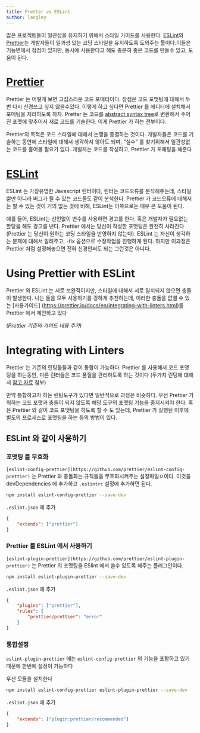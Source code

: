 ```yaml
---
title: Pretter vs ESLint
author: langley
---
```


많은 프로젝트들이 일관성을 유지하기 위해서 스타일 가이드를 사용한다. [ESLint]와 [Prettier]는 개발자들이 일과성 있는 코딩 스타일을 유지하도록 도와주는 툴이다.이들은 기능면에서 접점이 있지만, 동시에 사용한다고 해도 충분히 좋은 코드를 만들수 있고, 도움이 된다. 

# [Prettier]

Prettier 는 어떻게 보면 고집스러운 코드 포매터이다. 장점은 코드 포맷팅에 대해서 두번 다시 신경쓰고 싶지 않을수있다. 이렇게 하고 싶다면 Prettier 를 에디터에 설치해서 포매팅을 처리하도록 하자. Pretter 는 코드를 [abstract syntax tree](https://ko.wikipedia.org/wiki/%EC%B6%94%EC%83%81_%EA%B5%AC%EB%AC%B8_%ED%8A%B8%EB%A6%AC)로 변환해서 주어진 포맷에 맞추어서 새로 코드를 기술한다. 이게 Prettier 가 하는 전부이다.

Prettier의 목적은 코드 스타일에 대해서 논쟁을 종결하는 것이다. 개발자들은 코드를 기술하는 동안에 스타일에 대해서 생각하지 않아도 되며, "실수" 를 찾기위해서 일관성없는 코드를 훑어볼 필요가 없다. 개발자는 코드를 작성하고, Prettier 가 포매팅을 해준다

# [ESLint]

ESLint 는 가장유명한 Javascript 린터이다, 린터는 코드오류를 분석해주는데, 스타일뿐만 아니라 버그가 될 수 있는 코드들도 같이 분석한다. Prettier 가 코드오류에 대해서는 할 수 있는 것이 거의 없는 것에 비해, ESLint는 이쪽으로는 매우 큰 도움이 된다.

예를 들어, ESLint는 선언없이 변수를 사용하면 경고를 한다. 혹은 개발자가 필요없는 할당을 해도 경고를 낸다. Prettier 에서는 당신이 작성한 포맷팅은 완전히 사라진다(Prettier 는 당신이 원하는 코딩 스타일을 반영하지 않는다). ESLint 는 자신이 생각하는 문제에 대해서 알려주고, -fix 옵션으로 수정작업을 진행하게 된다. 하지만 이과정은 Prettier 처럼 설정해놓으면 전혀 신경안써도 되는 그런것은 아니다.

# Using Prettier with ESLint

Prettier 와 ESLint 는 서로 보완적이지만, 스타일에 대해서 서로 일치되지 않으면 충돌이 발생한다. 나는 둘을 모두 사용하기를 강하게 추천하는데, 이러한 충돌을 없앨 수 있는 [사용가이드] (https://prettier.io/docs/en/integrating-with-linters.html)를 Prettier 에서 제안하고 있다 


*(Prettier 기준의 가이드 내용 추가)*
# Integrating with Linters

Prettier 는 기존의 린팅툴들과 같이 통합이 가능하다. Prettier 를 사용해서 코드 포맷팅을 하는동안, 다른 린터들은 코드 품질을 관리하도록 하는 것이다
(두가지 린팅에 대해서 [참고 자료](https://prettier.io/docs/en/comparison.html) 첨부)

만약 통합하고자 하는 린팅도구가 있다면 일반적으로 과정은 비슷하다. 우선 Prettier 가 워하는 코드 포맷과 충돌이 되지 않도록 해당 도구의 포맷팅 기능을 중지시켜야 한다. 혹은 Prettier 와 같이 코드  포맷팅을 하도록 할 수 도 있는데, Prettier 가 실행된 이후에 별도의 프로세스로 포맷팅을 하는 등의 방법이 있다.

## ESLint 와 같이 사용하기

### 포맷팅 룰 무효화
`[eslint-config-prettier](https://github.com/prettier/eslint-config-prettier)` 는 Prettier 와 충돌화는 규칙들을 무효화시켜주는 설정파일ㅇ이다. 이것을 devDependencies 에 추가하고 `.eslintrc` 설정에 추가하면 된다. 

``` bash
npm install eslint-config-prettier --save-dev
```

`.eslint.json` 에 추가
``` json
{
    "extends": ["prettier"]
}
```
### Prettier 를 ESLint 에서 사용하기

`[eslint-plugin-prettier](https://github.com/prettier/eslint-plugin-prettier)` 는 Prettier 의 포맷팅을 ESlint 에서 쓸수 있도록 해주는 플러그인이다. 

``` bash
npm install eslint-plugin-prettier --save-dev
```

`.eslint.json` 에 추가
``` json
{
    "plugins": ["prettier"],
    "rules": {
        "prettier/prettier": "error"
    }
}
```

### 통합설정
`eslint-plugin-prettier` 에는 `eslint-config-prettier` 의 기능을 포함하고 있기 때문에 한번에 설정이 가능하다

우선 모듈을 설치한다
``` bash
npm install eslint-config-prettier eslint-plugin-prettier --save-dev
```

`.eslint.json` 에 추가
``` json
{
    "extends": ["plugin:prettier/recommended"]
}
```




[ESLint]: https://eslint.org/
[Prettier]: https://github.com/prettier/prettier